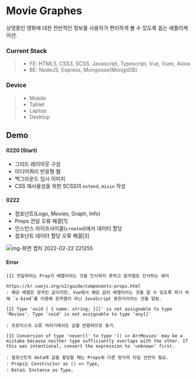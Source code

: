 # Movie Graphes

상영중인 영화에 대한 전반적인 정보를 사용자가 편리하게 볼 수 있도록 돕는 애플리케이션.

### Current Stack

> - FE: HTML5, CSS3, SCSS, Javascript, Typescript, Vue, Vuex, Axios
> - BE: NodeJS, Express, Mongoose(MongoDB)

### Device

> - Mobile
> - Tablet
> - Laptop
> - Desktop

## Demo

#### 0220 (Start)

- 그리드 레이아웃 구성
- 미디어쿼리 반응형 웹
- 백그라운드 임시 이미지
- CSS 재사용성을 위한 SCSS의 `extend`, `mixin` 작성

#### 0222

- 컴포넌트(Logo, Movies, Graph, Info)
- Props 전달 오류 해결[1]
- 인스턴스 라이프사이클(`created`)에서 데이터 할당
- 컴포넌트 데이터 할당 오류 해결[3]

![mg-화면 캡처 2022-02-22 221255](https://user-images.githubusercontent.com/61080445/155139881-af4bf73c-0fca-454e-9646-0955ce2e7c7f.png)

#### Error

```
[1] 전달하려는 Prop가 배열이라는 것을 인식하지 못하고 문자열로 인식하는 에러

https://kr.vuejs.org/v2/guide/components-props.html
: 해당 배열은 정적인 값이지만, Vue에서 해당 값이 배열이라는 것을 알 수 있도록 하기 위해 `v-bind`를 이용해 문자열이 아닌 JavaScript 표현식이라는 것을 알림.
```

```
[2] Type 'void | { name: string; }[]' is not assignable to type 'Movies'. Type 'void' is not assignable to type 'any[]'

: 프로미스의 오류 처리기에서도 값을 반환하므로 표기.
```

```
[3] Conversion of type 'never[]' to type '() => ArrMovies' may be a mistake because neither type sufficiently overlaps with the other. If this was intentional, convert the expression to 'unknown' first.

: 컴포넌트의 data에 값을 할당할 때는 Props와 다른 방식의 타입 선언이 필요.
: Props는 Constructor as () => Type,
: Data는 Instance as Type,
```
